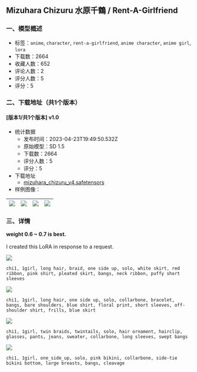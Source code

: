 ## Mizuhara Chizuru 水原千鶴 / Rent-A-Girlfriend
### 一、模型概述

- 标签：`anime`, `character`, `rent-a-girlfriend`, `anime character`, `anime girl`, `lora`
- 下载数：2664
- 收藏人数：652
- 评论人数：2
- 评分人数：5
- 评分：5

### 二、下载地址（共1个版本）

#### [版本1/共1个版本] v1.0

- 统计数据
  - 发布时间：2023-04-23T19:49:50.532Z
  - 原始模型：SD 1.5
  - 下载数：2664
  - 评分人数：5
  - 评分：5
- 下载地址
  - [mizuhara_chizuru_v4.safetensors](https://civitai.com/api/download/models/53499)
- 样例图像：

| <img src="https://image.civitai.com/xG1nkqKTMzGDvpLrqFT7WA/ecb3d3dd-23bd-4853-49fa-0e2543907500/width=450/578317.jpeg" /> | <img src="https://image.civitai.com/xG1nkqKTMzGDvpLrqFT7WA/d0717cea-325e-48d6-52b9-8c382f8b3200/width=450/578315.jpeg" /> | <img src="https://image.civitai.com/xG1nkqKTMzGDvpLrqFT7WA/16d5fed1-ef72-4c96-b465-1bee977b4400/width=450/578572.jpeg" /> | <img src="https://image.civitai.com/xG1nkqKTMzGDvpLrqFT7WA/a02a7200-adc0-4543-a7de-f0961ce4f300/width=450/578313.jpeg" /> |
| ---- | ---- | ---- | ---- |


### 三、详情
<p><strong>weight 0.6 ~ 0.7 is best.</strong><br /><br />I created this LoRA in response to a request.<br /></p><img src="https://imagecache.civitai.com/xG1nkqKTMzGDvpLrqFT7WA/e0498acc-95f4-440f-84c5-d3cb97abe200/width=525/e0498acc-95f4-440f-84c5-d3cb97abe200.jpeg" /><p><code>chi1, 1girl, long hair, braid, one side up, solo, white skirt, red ribbon, pink shirt, pleated skirt, bangs, neck ribbon, puffy short sleeves</code><br /></p><img src="https://imagecache.civitai.com/xG1nkqKTMzGDvpLrqFT7WA/c59bc717-a44d-4baa-1aa4-4f194461cc00/width=525/c59bc717-a44d-4baa-1aa4-4f194461cc00.jpeg" /><p><code>chi1, 1girl, long hair, one side up, solo, collarbone, bracelet, bangs, bare shoulders, blue shirt, floral print, short sleeves, off-shoulder shirt, frills, blue skirt</code><br /></p><img src="https://imagecache.civitai.com/xG1nkqKTMzGDvpLrqFT7WA/90ae4901-1367-40fd-67df-592291d33900/width=525/90ae4901-1367-40fd-67df-592291d33900.jpeg" /><p><code>chi1, 1girl, twin braids, twintails, solo, hair ornament, hairclip, glasses, pants, jeans, sweater, collarbone, long sleeves, swept bangs</code><br /></p><img src="https://imagecache.civitai.com/xG1nkqKTMzGDvpLrqFT7WA/7dc3970d-d2c5-41d8-9fef-fe1e3b522000/width=525/7dc3970d-d2c5-41d8-9fef-fe1e3b522000.jpeg" /><p><code>chi1, 1girl, one_side_up, solo, pink bikini, collarbone, side-tie bikini bottom, large breasts, bangs, cleavage</code><br /><br /></p>